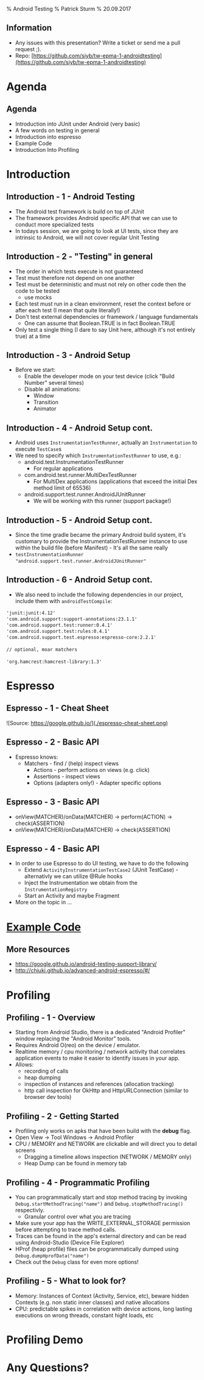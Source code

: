 % Android Testing
% Patrick Sturm
% 20.09.2017

## Information

* Any issues with this presentation? Write a ticket or send me a pull request ;).
* Repo: [https://github.com/siyb/tw-epma-1-androidtesting](https://github.com/siyb/tw-epma-1-androidtesting)

# Agenda

## Agenda

* Introduction into JUnit under Android (very basic)
* A few words on testing in general
* Introduction into espresso
* Example Code
* Introduction Into Profiling

# Introduction

## Introduction - 1 - Android Testing

* The Android test framework is build on top of JUnit
* The framework provides Android specific API that we can use to conduct more specialized tests
* In todays session, we are going to look at UI tests, since they are intrinsic to Android, we will not cover regular Unit Testing

## Introduction - 2 - "Testing" in general

* The order in which tests execute is not guaranteed
* Test must therefore not depend on one another
* Test must be deterministic and must not rely on other code then the code to be tested
  * use mocks
* Each test must run in a clean environment, reset the context before or after each test (I mean that quite literally!)
* Don't test external dependencies or framework / language fundamentals
  * One can assume that Boolean.TRUE is in fact Boolean.TRUE
* Only test a single thing (I dare to say Unit here, although it's not entirely true) at a time

## Introduction - 3 - Android Setup

* Before we start:
  * Enable the developer mode on your test device (click "Build Number" several times)
  * Disable all animations:
    * Window
    * Transition
    * Animator

## Introduction - 4 - Android Setup cont.

* Android uses ```InstrumentationTestRunner```, actually an ```Instrumentation``` to execute ```TestCase```s
* We need to specify which ```InstrumentationTestRunner``` to use, e.g.:
  * android.test.InstrumentationTestRunner
    * For regular applications
  * com.android.test.runner.MultiDexTestRunner
    * For MultiDex applications (applications that exceed the initial Dex method limit of 65536)
  * android.support.test.runner.AndroidJUnitRunner
    * We will be working with this runner (support package!)

## Introduction - 5 - Android Setup cont.

* Since the time gradle became the primary Android build system, it's customary to provide the InstrumentationTestRunner instance to use within the build file (before Manifest) - It's all the same really
* ```testInstrumentationRunner "android.support.test.runner.AndroidJUnitRunner"```

## Introduction - 6 - Android Setup cont.

* We also need to include the following dependencies in our project, include them with ```androidTestCompile```:

```
'junit:junit:4.12'
'com.android.support:support-annotations:23.1.1'
'com.android.support.test:runner:0.4.1'
'com.android.support.test:rules:0.4.1'
'com.android.support.test.espresso:espresso-core:2.2.1'

// optional, moar matchers

'org.hamcrest:hamcrest-library:1.3'

```

# Espresso

## Espresso - 1 - Cheat Sheet

![Source: https://google.github.io/](./espresso-cheat-sheet.png)

## Espresso - 2 - Basic API

* Espresso knows:
  * Matchers - find / (help) inspect views
    * Actions - perform actions on views (e.g. click)
    * Assertions - inspect views
    * Options (adapters only!) - Adapter specific options

## Espresso - 3 - Basic API

* onView(MATCHER)/onData(MATCHER) -> perform(ACTION) -> check(ASSERTION)
* onView(MATCHER)/onData(MATCHER) -> check(ASSERTION)

## Espresso - 4 - Basic API

* In order to use Espresso to do UI testing, we have to do the following
  * Extend ```ActivityInstrumentationTestCase2``` (JUnit TestCase) - alternativly we can utilize @Rule hooks
  * Inject the Instrumentation we obtain from the ```InstrumentationRegistry```
  * Start an Activity and maybe Fragment
* More on the topic in ...
    

# [Example Code](https://github.com/SphericalElephant/android-example-androidtesting)

## More Resources

* https://google.github.io/android-testing-support-library/
* http://chiuki.github.io/advanced-android-espresso/#/

# Profiling

## Profiling - 1 - Overview

* Starting from Android Studio, there is a dedicated "Android Profiler" window replacing the "Android Monitor" tools.
* Requires Android O(reo) on the device / emulator.
* Realtime memory / cpu monitoring / network activity that correlates application events to make it easier to identify issues in your app.
* Allows:
    * recording of calls
    * heap dumping
    * inspection of instances and references (allocation tracking)
    * http call inspection for OkHttp and HttpURLConnection (similar to browser dev tools)

## Profiling - 2 - Getting Started

* Profiling only works on apks that have been build with the **debug** flag.
* Open View -> Tool Windows -> Android Profiler
* CPU / MEMORY and NETWORK are clickable and will direct you to detail screens
    * Dragging a timeline allows inspection (NETWORK / MEMORY only)
    * Heap Dump can be found in memory tab

## Profiling - 4 - Programmatic Profiling

* You can programmatically start and stop method tracing by invoking ```Debug.startMethodTracing("name")``` and ```Debug.stopMethodTracing()``` respectivly.
    * Granular control over what you are tracing
* Make sure your app has the WRITE_EXTERNAL_STORAGE permission before attempting to trace method calls.
* Traces can be found in the app's external directory and can be read using Android-Studio (Device File Explorer)
* HProf (heap profile) files can be programmatically dumped using ```Debug.dumpHprofData("name")```
* Check out the ```Debug``` class for even more options!

## Profiling - 5 - What to look for?

* Memory: Instances of Context (Activity, Service, etc), beware hidden Contexts (e.g. non static inner classes) and native allocations
* CPU: predictable spikes in correlation with device actions, long lasting executions on wrong threads, constant hight loads, etc

# Profiling Demo

# Any Questions?
